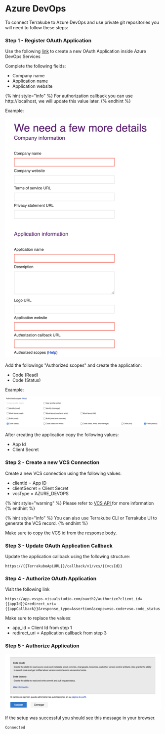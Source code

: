 # Azure DevOps

To connect Terrakube to Azure DevOps and use private git repositories you will need to follow these steps:

### Step 1 - Register OAuth Application

Use the following [link](https://aex.dev.azure.com/app/register?mkt=en-US) to create a new OAuth Application inside Azure DevOps Services

Complete the following fields:

* Company name
* Application name
* Application website

{% hint style="info" %}
For authorization callback you can use http://localhost, we will update this value later.
{% endhint %}

Example:

![](<../../.gitbook/assets/image (2) (3) (1) (1).png>)

Add the followings "Authorized scopes" and create the application:

* Code (Read)
* Code (Status)

Example:

![](<../../.gitbook/assets/image (5) (1) (1).png>)

After creating the application copy the following values:

* App Id
* Client Secret

### Step 2 - Create a new VCS Connection

Create a new VCS connection using the following values:

* clientId = App ID
* clientSecret = Client Secret
* vcsType = AZURE\_DEVOPS

{% hint style="warning" %}
Please refer to [VCS API ](../../api/methods/vcs.md)for more information
{% endhint %}

{% hint style="info" %}
You can also use Terrakube CLI or Terrakube UI to generate the VCS record.
{% endhint %}

Make sure to copy the VCS id from the response body.

### Step 3 - Update OAuth Application Callback

Update the application callback using the following structure:

```
https://{{TerrakubeApiURL}}/callback/v1/vcs/{{vcsId}}
```

### Step 4 - Authorize OAuth Application

Visit the following link

```
https://app.vssps.visualstudio.com/oauth2/authorize?client_id={{appId}}&redirect_uri={{appCallback}}&response_type=Assertion&scope=vso.code+vso.code_status
```

Make sure to replace the values:

* app\_id = Client Id from step 1
* redirect\_uri = Application callback from step 3

### Step 5 - Authorize Application

![](<../../.gitbook/assets/image (1) (1) (1) (1).png>)

If the setup was successful you should see this message in your browser.

```
Connected 
```

